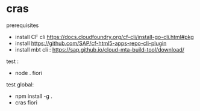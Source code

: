 # cras

prerequisites
- install CF cli https://docs.cloudfoundry.org/cf-cli/install-go-cli.html#pkg
- install https://github.com/SAP/cf-html5-apps-repo-cli-plugin
- install mbt cli : https://sap.github.io/cloud-mta-build-tool/download/


test : 
- node . fiori 

test global: 
- npm install -g .
- cras fiori
